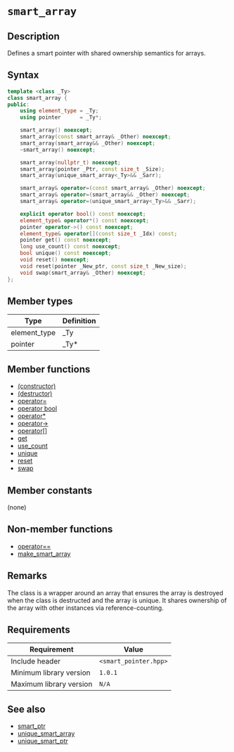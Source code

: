 # `smart_array`

## Description

Defines a smart pointer with shared ownership semantics for arrays.

## Syntax

```cpp
template <class _Ty>
class smart_array {
public:
    using element_type = _Ty;
    using pointer      = _Ty*;

    smart_array() noexcept;
    smart_array(const smart_array& _Other) noexcept;
    smart_array(smart_array&& _Other) noexcept;
    ~smart_array() noexcept;

    smart_array(nullptr_t) noexcept;
    smart_array(pointer _Ptr, const size_t _Size);
    smart_array(unique_smart_array<_Ty>&& _Sarr);

    smart_array& operator=(const smart_array& _Other) noexcept;
    smart_array& operator=(smart_array&& _Other) noexcept;
    smart_array& operator=(unique_smart_array<_Ty>&& _Sarr);

    explicit operator bool() const noexcept;
    element_type& operator*() const noexcept;
    pointer operator->() const noexcept;
    element_type& operator[](const size_t _Idx) const;
    pointer get() const noexcept;
    long use_count() const noexcept;
    bool unique() const noexcept;
    void reset() noexcept;
    void reset(pointer _New_ptr, const size_t _New_size);
    void swap(smart_array& _Other) noexcept;
};
```

## Member types

| Type         | Definition |
|--------------|------------|
| element_type | _Ty        |
| pointer      | _Ty*       |

## Member functions

- [(constructor)](smart_array-ctor.md)
- [(destructor)](smart_array-dtor.md)
- [operator=](smart_array-operator-assign.md)
- [operator bool](smart_array-operator-bool.md)
- [operator*](smart_array-operator-deref.md)
- [operator->](smart_array-operator-arrow.md)
- [operator[]](smart_array-operator-subscript.md)
- [get](smart_array-get.md)
- [use_count](smart_array-use_count.md)
- [unique](smart_array-unique.md)
- [reset](smart_array-reset.md)
- [swap](smart_array-swap.md)

## Member constants

(none)

## Non-member functions

- [operator==](smart_array-operator-cmp.md)
- [make_smart_array](make_smart_array.md)

## Remarks

The class is a wrapper around an array that ensures the array is destroyed when the class is destructed and the array is unique. 
It shares ownership of the array with other instances via reference-counting.

## Requirements

| Requirement             | Value                 |
|-------------------------|-----------------------|
| Include header          | `<smart_pointer.hpp>` |
| Minimum library version | `1.0.1`               |
| Maximum library version | `N/A`                 |

## See also

- [smart_ptr](smart_ptr.md)
- [unique_smart_array](unique_smart_array.md)
- [unique_smart_ptr](unique_smart_ptr.md)